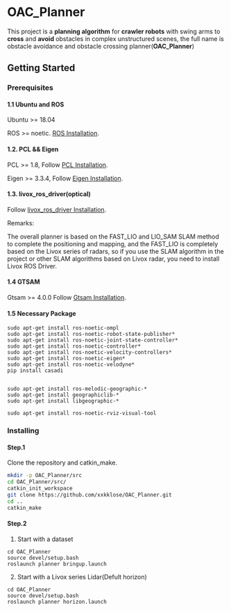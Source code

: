 # OAC_Planner
 
This project is a **planning algorithm** for **crawler robots** with swing arms to **cross** and **avoid** obstacles in complex unstructured scenes, the full name is obstacle avoidance and obstacle crossing planner(**OAC_Planner**)

 
## Getting Started
 
### Prerequisites

#### 1.1 Ubuntu and ROS
Ubuntu >= 18.04

ROS >= noetic. [ROS Installation](http://wiki.ros.org/ROS/Installation).

#### 1.2. PCL && Eigen
PCL >= 1.8, Follow [PCL Installation](http://www.pointclouds.org/downloads/linux.html).

Eigen >= 3.3.4, Follow [Eigen Installation](http://eigen.tuxfamily.org/index.php?title=Main_Page).

#### 1.3. livox_ros_driver(optical)
Follow [livox_ros_driver Installation](https://github.com/Livox-SDK/livox_ros_driver).

Remarks:

The overall planner is based on the FAST_LIO and LIO_SAM SLAM method to complete the positioning and mapping, and the FAST_LIO is completely based on the Livox series of radars, so if you use the SLAM algorithm in the project or other SLAM algorithms based on Livox radar, you need to install Livox ROS Driver.


#### 1.4 GTSAM

Gtsam >= 4.0.0 Follow [Gtsam Installation](https://github.com/borglab/gtsam).

#### 1.5 Necessary Package

```
sudo apt-get install ros-noetic-ompl
sudo apt-get install ros-noetic-robot-state-publisher*
sudo apt-get install ros-noetic-joint-state-controller*
sudo apt-get install ros-noetic-controller*
sudo apt-get install ros-noetic-velocity-controllers*
sudo apt-get install ros-noetic-eigen*
sudo apt-get install ros-noetic-velodyne*
pip install casadi


sudo apt-get install ros-melodic-geographic-*
sudo apt-get install geographiclib-*
sudo apt-get install libgeographic-*

sudo apt-get install ros-noetic-rviz-visual-tool

```

### Installing
 
#### Step.1

 Clone the repository and catkin_make.
 
```bash
mkdir -p OAC_Planner/src
cd OAC_Planner/src/
catkin_init_workspace
git clone https://github.com/xxkklose/OAC_Planner.git
cd ..
catkin_make
```
 
#### Step.2
 
1. Start with a dataset

```
cd OAC_Planner
source devel/setup.bash
roslaunch planner bringup.launch
```

2. Start with a Livox series Lidar(Defult horizon)

```
cd OAC_Planner
source devel/setup.bash
roslaunch planner horizon.launch
```
 

 <!-- TODO -->
<!-- End with an example of getting some data out of the system or using it for a little demo
 
## Running the tests
 
Explain how to run the automated tests for this system
 
### Break down into end to end tests
 
Explain what these tests test and why
 
```
Give an example
```
 
### And coding style tests
 
Explain what these tests test and why
 
```
Give an example
```
 
## Deployment
 
Add additional notes about how to deploy this on a live system
 
## Built With
 
* [Dropwizard](http://www.dropwizard.io/1.0.2/docs/) - The web framework used
* [Maven](https://maven.apache.org/) - Dependency Management
* [ROME](https://rometools.github.io/rome/) - Used to generate RSS Feeds
 
## Contributing
 
Please read [CONTRIBUTING.md](https://gist.github.com/PurpleBooth/b24679402957c63ec426) for details on our code of conduct, and the process for submitting pull requests to us.
 
## Versioning
 
We use [SemVer](http://semver.org/) for versioning. For the versions available, see the [tags on this repository](https://github.com/your/project/tags). 
 
## Authors
 
* **Billie Thompson** - *Initial work* - [PurpleBooth](https://github.com/PurpleBooth)
 
See also the list of [contributors](https://github.com/your/project/contributors) who participated in this project.
 
## License
 
This project is licensed under the MIT License - see the [LICENSE.md](LICENSE.md) file for details
 
## Acknowledgments
 
* Hat tip to anyone whose code was used
* Inspiration
* etc -->